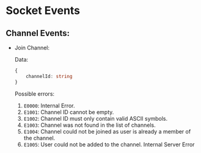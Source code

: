 # Socket Events


## Channel Events:  

- Join Channel: 

    Data: 
    ```typescript
    {
        channelId: string
    }
    ```

    Possible errors: 
    
    1. `E0000`: Internal Error.
    2. `E1001`: Channel ID cannot be empty.
    3. `E1002`: Channel ID must only contain valid ASCII symbols. 
    4. `E1003`: Channel was not found in the list of channels.
    5. `E1004`: Channel could not be joined as user is already a member of the channel.
    5. `E1005`: User could not be added to the channel. Internal Server Error